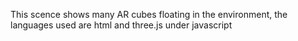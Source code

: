 This scence shows many AR cubes floating in the environment, the languages used are html and three.js under javascript
